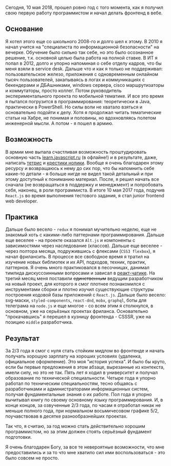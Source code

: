 Сегодня, 10 мая 2018, прошел ровно год с того момента, как я получил свою первую работу программистом и начал делать фронтенд в вебе.

## Основание

Я хотел этого еще со школьного 2008-го и долго шел к этому. В 2010 я начал учится на "специалиста по информационной безопасности" на вечерке. Обучение было сильно так себе, но это было осознанное решение, т.к. основной целью была работа на полной ставке. В ИТ я попал в 2012, долго и упорно напоминая о себе отделу кадров, что бы меня взяли в service desk. Дальше что и как я только не поддерживал: пользовательское железо, приложения с одновременным онлайном тысяч пользователей, закапываясь в логах и коммуникациях с бекендерами и ДБАшниками, windows сервера, cisco маршрутизаторы и коммутаторы, просто коллег. Потом руководитель экспериментального проекта по мобильной тематике. И все это время я пытался погрузится в программирования: теоретически в Java, практически в PowerShell. Но силы воли не хватало взяться и основательно подойти к делу. Хотя я продолжал читать тематические статьи на Хабре, не понимая и половины, но вдохновляясь полетом инженерной мысли. А потом - я пошел в армию.

## Возможность

В армии мне выпала счастливая возможность проштудировать основную часть [learn.javascript.ru](https://learn.javascript.ru/) (в офлайне!) и в результате, даже, написать [тетрис](https://github.com/artalar/tetris) и [крестики нолики](https://github.com/artalar/xo). Вообще я очень благодарен этому ресурсу и возвращаюсь к нему до сих пор, что бы напомнить себе какие-то детали - я больше нигде не видел такой детальный и при этому доступный к пониманию материал. После, я решил начать все сначала (не возвращаться в поддержку и менеджмент) и попробовать себя, наконец, в роли программиста. В итоге 10 мая 2017 года, подучив `React.js` во время выполнения тестового задания, я стал junior frontend web developer.

## Практика

Дальше было весело - `redux` я понимал мучительно неделю, еще не знакомый хоть с какими-либо паттернами программирования. Дальше еще веселее - на проекте оказался `Alt.js` и компоненты с зависимостями через наследование (классов). Дальше еще веселее - через полтора месяца, подружившись с флексами (`CSS3 flexbox`), я начал фрилансить. В процессе все свободное время я тратил на изучение новых библиотек и их API, подходов, техник, практик, паттернов. Я очень много практиковался в песочницах, данимал тимлида дискуссоинными вопросами и зависал в [реакт-чатике](https://t.me/react_js). На третий месяц меня поставили ~~единственным~~ ведущим разработчиком на новый проект, для которого я смог плотнее познакомился с инструментами сборки и плотно изучил существующие структуры построения кодовой базы приложений с `React.js`. Дальше было весело: svg-маски, `styled-components`, `react-dnd`, `mobx`, `graphql`, боты для телеграма на `node.js` и еще многое - со всем этим я столкнулся, в основном, уже на серьёзных проектах фриланса. Основательно "прокачавшись" я перешел в кузницу фронтенда - CSSSR, уже на позицию `middle` разработчика.

## Результат

За 2/3 года я смог с нуля стать стойким мидлом во фронтенде и начать получать хорошую зарплату на хороших условиях (удаленка, официальное оформление). Это моя "история успеха". И было бы круто, если бы первые предложения в этом абзаце, вырезанные из контекста, имели силу, но это не так. Пять лет я ходил в университет и получал образование по технической специальности. Четыре года я упорно работал по техническим специальностям, тесно общаясь с разработчиками и администраторами информационных систем, получая фундаментальные знания о их работе. Пол года я упорно вычитывал книгу по своему основному языку программирования. И, в конце концов, за озвученные 2/3 года, по часам я отработал никак не меньше полного года, при нормальном восьмичесовом графике 5/2, поучавствовав в десятке разнообразнейших проектах.

Так что, я считаю, за год можно стать действительно хорошим программистом, но за этим должен стоять серьёзный фундамент подготовки.

Я очень благодарен Богу, за все те невероятные возможности, что мне предоставились и за то что мне хватило сил ими воспользоваться - это было совсем не просто.
